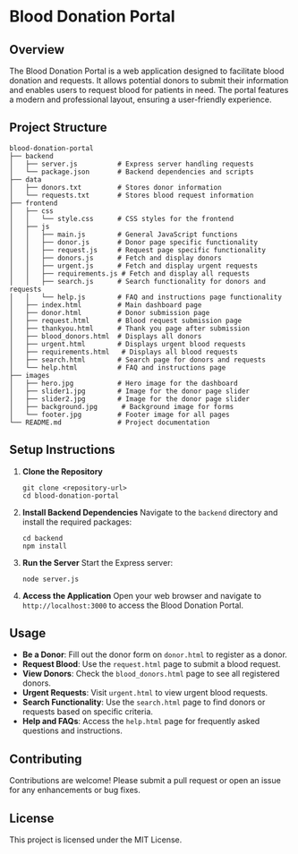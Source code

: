 # Blood Donation Portal

## Overview
The Blood Donation Portal is a web application designed to facilitate blood donation and requests. It allows potential donors to submit their information and enables users to request blood for patients in need. The portal features a modern and professional layout, ensuring a user-friendly experience.

## Project Structure
```
blood-donation-portal
├── backend
│   ├── server.js          # Express server handling requests
│   └── package.json       # Backend dependencies and scripts
├── data
│   ├── donors.txt         # Stores donor information
│   └── requests.txt       # Stores blood request information
├── frontend
│   ├── css
│   │   └── style.css      # CSS styles for the frontend
│   ├── js
│   │   ├── main.js        # General JavaScript functions
│   │   ├── donor.js       # Donor page specific functionality
│   │   ├── request.js     # Request page specific functionality
│   │   ├── donors.js      # Fetch and display donors
│   │   ├── urgent.js      # Fetch and display urgent requests
│   │   ├── requirements.js # Fetch and display all requests
│   │   ├── search.js      # Search functionality for donors and requests
│   │   └── help.js        # FAQ and instructions page functionality
│   ├── index.html         # Main dashboard page
│   ├── donor.html         # Donor submission page
│   ├── request.html       # Blood request submission page
│   ├── thankyou.html      # Thank you page after submission
│   ├── blood_donors.html  # Displays all donors
│   ├── urgent.html        # Displays urgent blood requests
│   ├── requirements.html   # Displays all blood requests
│   ├── search.html        # Search page for donors and requests
│   └── help.html          # FAQ and instructions page
├── images
│   ├── hero.jpg           # Hero image for the dashboard
│   ├── slider1.jpg        # Image for the donor page slider
│   ├── slider2.jpg        # Image for the donor page slider
│   ├── background.jpg      # Background image for forms
│   └── footer.jpg         # Footer image for all pages
└── README.md              # Project documentation
```

## Setup Instructions

1. **Clone the Repository**
   ```
   git clone <repository-url>
   cd blood-donation-portal
   ```

2. **Install Backend Dependencies**
   Navigate to the `backend` directory and install the required packages:
   ```
   cd backend
   npm install
   ```

3. **Run the Server**
   Start the Express server:
   ```
   node server.js
   ```

4. **Access the Application**
   Open your web browser and navigate to `http://localhost:3000` to access the Blood Donation Portal.

## Usage
- **Be a Donor**: Fill out the donor form on `donor.html` to register as a donor.
- **Request Blood**: Use the `request.html` page to submit a blood request.
- **View Donors**: Check the `blood_donors.html` page to see all registered donors.
- **Urgent Requests**: Visit `urgent.html` to view urgent blood requests.
- **Search Functionality**: Use the `search.html` page to find donors or requests based on specific criteria.
- **Help and FAQs**: Access the `help.html` page for frequently asked questions and instructions.

## Contributing
Contributions are welcome! Please submit a pull request or open an issue for any enhancements or bug fixes.

## License
This project is licensed under the MIT License.